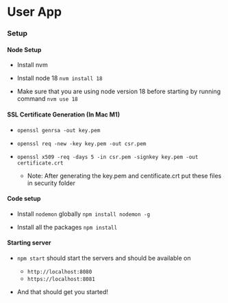 # User App  

### Setup

#### Node Setup
- Install nvm

- Install node 18 `nvm install 18`

- Make sure that you are using node version 18 before starting by running command `nvm use 18`


#### SSL Certificate Generation (In Mac M1)

- `openssl genrsa -out key.pem`
- `openssl req -new -key key.pem -out csr.pem`
- `openssl x509 -req -days 5 -in csr.pem -signkey key.pem -out certificate.crt`

    - Note: After generating the key.pem and centificate.crt put these files in security folder

#### Code setup

- Install `nodemon` globally `npm install nodemon -g`

- Install all the packages `npm install`
    
#### Starting server

- `npm start` should start the servers and should be available on

    - `http://localhost:8080` 
    - `https://localhost:8081`

- And that should get you started!
